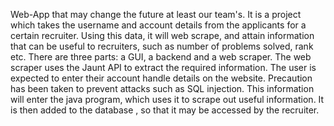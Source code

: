 Web-App that may change the future at least our team's. 
It is a project which takes the username and account details from the applicants for a certain recruiter.
Using this data, it will web scrape, and attain information that can be useful to recruiters, such as number of problems solved, rank etc.
There are three parts: a GUI, a backend and a web scraper.
The web scraper uses the Jaunt API to extract the required information.
The user is expected to enter their account handle details on the website. 
Precaution has been taken to prevent attacks such as SQL injection.
This information will enter the java program, which uses it to scrape out useful information.
It is then added to the database , so that it may be accessed by the recruiter.
